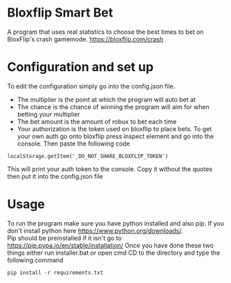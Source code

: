 # Bloxflip Smart Bet
A program that uses real statistics to choose the best times to bet on BloxFlip's crash gamemode. https://bloxflip.com/crash
# Configuration and set up
To edit the configuration simply go into the config.json file. 
- The multiplier is the point at which the program will auto bet at 
- The chance is the chance of winning the program will aim for when betting your multiplier
- The bet amount is the amount of robux to bet each time
- Your authorization is the token used on bloxflip to place bets. To get your own auth go onto bloxflip press inspect element and go into the console. Then paste the following code
```
localStorage.getItem('_DO_NOT_SHARE_BLOXFLIP_TOKEN')
```
 This will print your auth token to the console. Copy it without the quotes then put it into the config.json file
# Usage
To run the program make sure you have python installed and also pip. If you don't install python here https://www.python.org/downloads/.  
Pip should be preinstalled if it isn't go to  https://pip.pypa.io/en/stable/installation/ 
Once you have done these two things either run installer.bat or open cmd CD to the directory and type the following command
```
pip install -r requirements.txt
```
